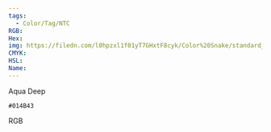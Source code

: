 ```yaml
---
tags:
  - Color/Tag/NTC
RGB:
Hex:
img: https://filedn.com/l0hpzxl1f01yT7GHxtF8cyk/Color%20Snake/standard_csv_to_svg//014B43.svg
CMYK:
HSL:
Name:
---
```

Aqua Deep
```palette
#014B43
```
RGB
